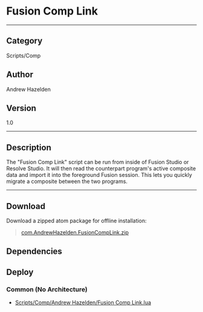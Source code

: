 # Fusion Comp Link
___

## Category
Scripts/Comp

## Author
Andrew Hazelden

## Version
1.0

___

## Description
<p>The "Fusion Comp Link" script can be run from inside of Fusion Studio or Resolve Studio. It will then read the counterpart program's active composite data and import it into the foreground Fusion session. This lets you quickly migrate a composite between the two programs.</p>

___

## Download

Download a zipped atom package for offline installation:
> [com.AndrewHazelden.FusionCompLink.zip](https://gitlab.com/WeSuckLess/Reactor/-/archive/master/Reactor-master.zip?path=Atoms/com.AndrewHazelden.FusionCompLink)  

## Dependencies

## Deploy

### Common (No Architecture)

<ul>
<li><a href="https://gitlab.com/WeSuckLess/Reactor/-/blob/master/Atoms/com.AndrewHazelden.FusionCompLink/Scripts/Comp/Andrew Hazelden/Fusion Comp Link.lua?ref_type=heads">Scripts/Comp/Andrew Hazelden/Fusion Comp Link.lua</a></li>
</ul>
